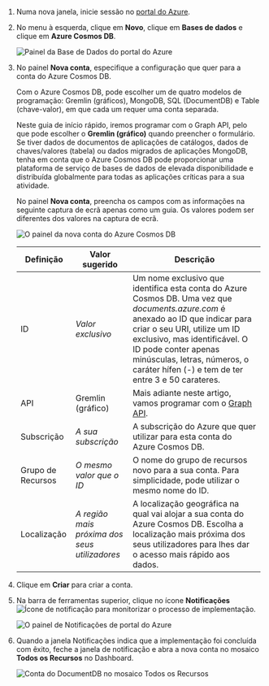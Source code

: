 1. Numa nova janela, inicie sessão no [portal do Azure](https://portal.azure.com/).
2. No menu à esquerda, clique em **Novo**, clique em **Bases de dados** e clique em **Azure Cosmos DB**.
   
   ![Painel da Base de Dados do portal do Azure](./media/cosmos-db-create-dbaccount-graph/create-nosql-db-databases-json-tutorial-1.png)

3. No painel **Nova conta**, especifique a configuração que quer para a conta do Azure Cosmos DB. 

    Com o Azure Cosmos DB, pode escolher um de quatro modelos de programação: Gremlin (gráficos), MongoDB, SQL (DocumentDB) e Table (chave-valor), em que cada um requer uma conta separada.
       
    Neste guia de início rápido, iremos programar com o Graph API, pelo que pode escolher o **Gremlin (gráfico)** quando preencher o formulário. Se tiver dados de documentos de aplicações de catálogos, dados de chaves/valores (tabela) ou dados migrados de aplicações MongoDB, tenha em conta que o Azure Cosmos DB pode proporcionar uma plataforma de serviço de bases de dados de elevada disponibilidade e distribuída globalmente para todas as aplicações críticas para a sua atividade.

    No painel **Nova conta**, preencha os campos com as informações na seguinte captura de ecrã apenas como um guia. Os valores podem ser diferentes dos valores na captura de ecrã.
 
    ![O painel da nova conta do Azure Cosmos DB](./media/cosmos-db-create-dbaccount-graph/create-nosql-db-databases-json-tutorial-2.png)

    Definição|Valor sugerido|Descrição
    ---|---|---
    ID|*Valor exclusivo*|Um nome exclusivo que identifica esta conta do Azure Cosmos DB. Uma vez que *documents.azure.com* é anexado ao ID que indicar para criar o seu URI, utilize um ID exclusivo, mas identificável. O ID pode conter apenas minúsculas, letras, números, o caráter hífen (-) e tem de ter entre 3 e 50 carateres.
    API|Gremlin (gráfico)|Mais adiante neste artigo, vamos programar com o [Graph API](../articles/cosmos-db/graph-introduction.md).|
    Subscrição|*A sua subscrição*|A subscrição do Azure que quer utilizar para esta conta do Azure Cosmos DB. 
    Grupo de Recursos|*O mesmo valor que o ID*|O nome do grupo de recursos novo para a sua conta. Para simplicidade, pode utilizar o mesmo nome do ID. 
    Localização|*A região mais próxima dos seus utilizadores*|A localização geográfica na qual vai alojar a sua conta do Azure Cosmos DB. Escolha a localização mais próxima dos seus utilizadores para lhes dar o acesso mais rápido aos dados.

4. Clique em **Criar** para criar a conta.
5. Na barra de ferramentas superior, clique no ícone **Notificações** ![Ícone de notificação](./media/cosmos-db-create-dbaccount-graph/notification-icon.png) para monitorizar o processo de implementação.

    ![O painel de Notificações de portal do Azure](./media/cosmos-db-create-dbaccount-graph/notification.png)

6.  Quando a janela Notificações indica que a implementação foi concluída com êxito, feche a janela de notificação e abra a nova conta no mosaico **Todos os Recursos** no Dashboard. 

    ![Conta do DocumentDB no mosaico Todos os Recursos](./media/cosmos-db-create-dbaccount-graph/azure-documentdb-all-resources.png)